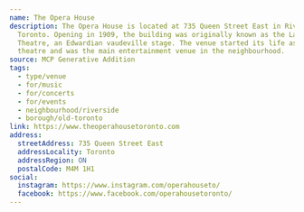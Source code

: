 ```yaml
---
name: The Opera House
description: The Opera House is located at 735 Queen Street East in Riverside,
  Toronto. Opening in 1909, the building was originally known as the La Plaza
  Theatre, an Edwardian vaudeville stage. The venue started its life as a seated
  theatre and was the main entertainment venue in the neighbourhood.
source: MCP Generative Addition
tags:
  - type/venue
  - for/music
  - for/concerts
  - for/events
  - neighbourhood/riverside
  - borough/old-toronto
link: https://www.theoperahousetoronto.com
address:
  streetAddress: 735 Queen Street East
  addressLocality: Toronto
  addressRegion: ON
  postalCode: M4M 1H1
social:
  instagram: https://www.instagram.com/operahouseto/
  facebook: https://www.facebook.com/operahousetoronto/
---
```

